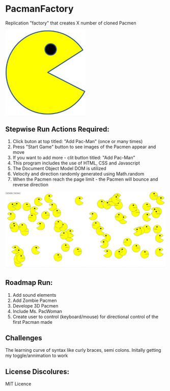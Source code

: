 
# PacmanFactory
Replication "factory" that creates X number of cloned Pacmen
<!--Expanded upon by Philip Case based on an MIT XPro class exercise June 2022-->


<img src="./PacMan1.png" style="max-width: 50%;">

<h2>Stepwise Run Actions Required:</h2>

1. Click buton at top titled:  "Add Pac-Man" (once or many times)
2. Press "Start Game" button to see images of the Pacmen appear and move
3. If you want to add more - clit button titled: "Add Pac-Man"
4. This program includes the use of HTML, CSS and Javascript
5. The Document Object Model DOM is utilized
6. Velocity and direction randomly generated using Math.random
7. When the Pacmen reach the page limit - the Pacmen will bounce and reverse direction



<img src="./pacmanexample.png" width="700">
<h2>Roadmap Run:</h2>

1. Add sound elements
2. Add Zombie Pacmen
3. Develope 3D Pacmen
4. Include Ms. PacWoman
5. Create user to control (keyboard/mouse) for directional control of the first Pacman made

<h2> Challenges</h2>
The learning curve of syntax like curly braces, semi colons.
Initally getting my toggle/annimation to work


<h2>License Discolures:</h2>
MIT Licence


